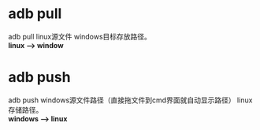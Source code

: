 # adb pull

adb pull linux源文件 windows目标存放路径。  
**linux --> window**

# adb push  
adb push windows源文件路径（直接拖文件到cmd界面就自动显示路径） linux存储路径。  
**windows --> linux**
